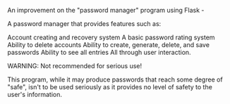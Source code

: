 An improvement on the "password manager" program using Flask -


A password manager that provides features such as:

Account creating and recovery system
A basic password rating system
Ability to delete accounts
Ability to create, generate, delete, and save passwords
Ability to see all entries
All through user interaction.

WARNING: Not recommended for serious use!

This program, while it may produce passwords that reach some degree of "safe", isn't to be used seriously as it provides no level of safety to the user's information.
